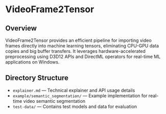 # VideoFrame2Tensor

## Overview

VideoFrame2Tensor provides an efficient pipeline for importing video frames directly into machine learning tensors, eliminating CPU-GPU data copies and  big buffer transfers. It leverages hardware-accelerated preprocessing using D3D12 APIs and DirectML operators for real-time ML applications on Windows.

## Directory Structure

- `explainer.md` — Technical explainer and API usage details
- `example/semantic_segmentation/` — Example implementation for real-time video semantic segmentation
- `test-data/` — Contains test models and data for evaluation
